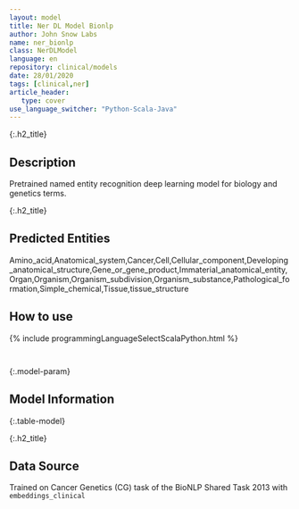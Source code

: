 ```yaml
---
layout: model
title: Ner DL Model Bionlp
author: John Snow Labs
name: ner_bionlp
class: NerDLModel
language: en
repository: clinical/models
date: 28/01/2020
tags: [clinical,ner]
article_header:
   type: cover
use_language_switcher: "Python-Scala-Java"
---
```


{:.h2_title}
## Description 
Pretrained named entity recognition deep learning model for biology and genetics terms.

 {:.h2_title}
## Predicted Entities
Amino_acid,Anatomical_system,Cancer,Cell,Cellular_component,Developing_anatomical_structure,Gene_or_gene_product,Immaterial_anatomical_entity,Organ,Organism,Organism_subdivision,Organism_substance,Pathological_formation,Simple_chemical,Tissue,tissue_structure 



## How to use 
<div class="tabs-box" markdown="1">

{% include programmingLanguageSelectScalaPython.html %}

```python

```

```scala

```
</div>



{:.model-param}
## Model Information
{:.table-model}





{:.h2_title}
## Data Source
Trained on Cancer Genetics (CG) task of the BioNLP Shared Task 2013 with `embeddings_clinical`

